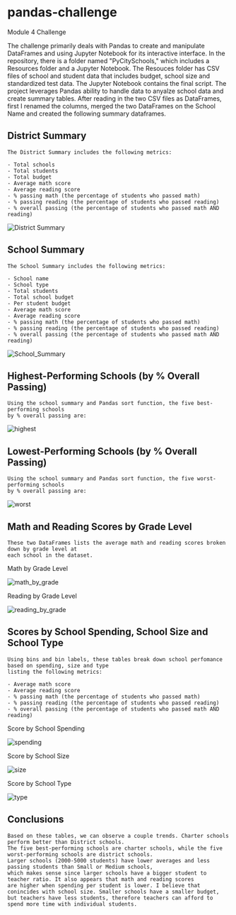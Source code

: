 # pandas-challenge
Module 4 Challenge


The challenge primarily deals with Pandas to create and manipulate DataFrames and using Jupyter Notebook for its interactive interface. In the repository, there is a folder named "PyCitySchools," which includes a Resources folder and a Jupyter Notebook. The Resouces folder has CSV files of school and student data that includes budget, school size and standardized test data. The Jupyter Notebook contains the final script. The project leverages Pandas ability to handle data to anyalze school data and create summary tables. After reading in the two CSV files as DataFrames, first I renamed the columns, merged the two DataFrames on the School Name and created the following summary dataframes.

## District Summary
    The District Summary includes the following metrics:

    - Total schools
    - Total students
    - Total budget
    - Average math score
    - Average reading score
    - % passing math (the percentage of students who passed math)
    - % passing reading (the percentage of students who passed reading)
    - % overall passing (the percentage of students who passed math AND reading)
    
![District Summary](https://user-images.githubusercontent.com/107419765/179424316-8728792b-8232-48bd-94e4-673266423900.PNG)

## School Summary
    The School Summary includes the following metrics:

    - School name
    - School type
    - Total students
    - Total school budget
    - Per student budget
    - Average math score
    - Average reading score
    - % passing math (the percentage of students who passed math)
    - % passing reading (the percentage of students who passed reading)
    - % overall passing (the percentage of students who passed math AND reading)
    
   ![School_Summary](https://user-images.githubusercontent.com/107419765/179424409-8257c244-26ae-48c5-a351-d0284e3e7011.PNG)
    


## Highest-Performing Schools (by % Overall Passing)
    Using the school summary and Pandas sort function, the five best-performing schools 
    by % overall passing are:

![highest](https://user-images.githubusercontent.com/107419765/179424414-4e6f1014-8a6e-4e33-bc06-062a0f5a262c.PNG)

## Lowest-Performing Schools (by % Overall Passing)
    Using the school summary and Pandas sort function, the five worst-performing schools 
    by % overall passing are:

![worst](https://user-images.githubusercontent.com/107419765/179424418-03a6ee9d-c168-4c60-bef9-ce10a9a1da0b.PNG)


## Math and Reading Scores by Grade Level
    These two DataFrames lists the average math and reading scores broken down by grade level at 
    each school in the dataset.

Math by Grade Level

![math_by_grade](https://user-images.githubusercontent.com/107419765/179424445-40d297df-ae32-4224-979b-884df958bbf3.PNG)

Reading by Grade Level

![reading_by_grade](https://user-images.githubusercontent.com/107419765/179424452-d53a980b-7d65-4eb7-afe7-3e7793d03aa3.PNG)

## Scores by School Spending, School Size and School Type
    Using bins and bin labels, these tables break down school perfomance based on spending, size and type 
    listing the following metrics:

    - Average math score
    - Average reading score
    - % passing math (the percentage of students who passed math)
    - % passing reading (the percentage of students who passed reading)
    - % overall passing (the percentage of students who passed math AND reading)
    
Score by School Spending
 
![spending](https://user-images.githubusercontent.com/107419765/179424465-8ac9aa97-e343-4919-ba03-3eaa156e8bce.PNG)
    
Score by School Size

![size](https://user-images.githubusercontent.com/107419765/179424471-52d48880-2f51-4429-b0c4-ebcd3361f256.PNG)

Score by School Type

![type](https://user-images.githubusercontent.com/107419765/179424484-58ed6b0a-cc91-4d50-b875-21af81c59f57.PNG)



## Conclusions
    Based on these tables, we can observe a couple trends. Charter schools perform better than District schools. 
    The five best-performing schools are charter schools, while the five worst-performing schools are district schools. 
    Larger schools (2000-5000 students) have lower averages and less passing students than Small or Medium schools, 
    which makes sense since larger schools have a bigger student to teacher ratio. It also appears that math and reading scores 
    are higher when spending per student is lower. I believe that conincides with school size. Smaller schools have a smaller budget, 
    but teachers have less students, therefore teachers can afford to spend more time with individual students.
